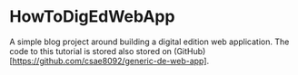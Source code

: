 # HowToDigEdWebApp
A simple blog project around building a digital edition web application. The code to this tutorial is stored also stored on (GitHub)[https://github.com/csae8092/generic-de-web-app].

